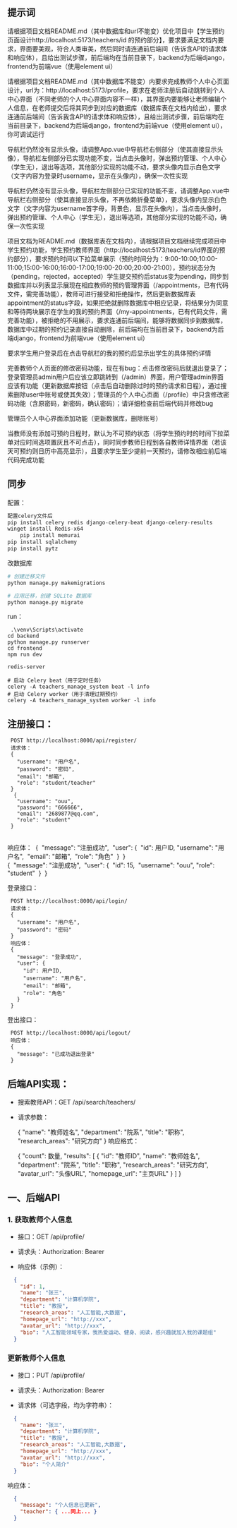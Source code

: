 ## 提示词

请根据项目文档README.md（其中数据库和url不能变）优化项目中【学生预约页面设计http://localhost:5173/teachers/id 的预约部分】，要求要满足文档内要求，界面要美观，符合人类审美，然后同时请连通前后端间（告诉含API的请求体和响应体），且给出测试步骤，前后端均在当前目录下，backend为后端django，frontend为前端vue（使用element ui）







请根据项目文档README.md（其中数据库不能变）内要求完成教师个人中心页面设计，url为：http://localhost:5173/profile，要求在老师注册后自动跳转到个人中心界面（不同老师的个人中心界面内容不一样），其界面内要能够让老师编辑个人信息，在老师提交后将其同步到对应的数据库（数据库表在文档内给出），要求连通前后端间（告诉我含API的请求体和响应体），且给出测试步骤，前后端均在当前目录下，backend为后端django，frontend为前端vue（使用element ui），你可调试运行





导航栏仍然没有显示头像，请调整App.vue中导航栏右侧部分（使其直接显示头像），导航栏左侧部分已实现功能不变，当点击头像时，弹出预约管理、个人中心（学生无），退出等选项，其他部分实现的功能不动，要求头像内显示白色文字（文字内容为登录时username，显示在头像内），确保一次性实现



导航栏仍然没有显示头像，导航栏左侧部分已实现的功能不变，请调整App.vue中导航栏右侧部分（使其直接显示头像，不再依赖折叠菜单），要求头像内显示白色文字（文字内容为username首字母，背景色，显示在头像内），当点击头像时，弹出预约管理、个人中心（学生无），退出等选项，其他部分实现的功能不动，确保一次性实现





  项目文档为README.md（数据库表在文档内），请根据项目文档继续完成项目中学生预约功能，学生预约教师界面（http://localhost:5173/teachers/id界面的预约部分），要求预约时间以下拉菜单展示（预约时间分为：9:00-10:00;10:00-11:00;15:00-16:00;16:00-17:00;19:00-20:00;20:00-21:00），预约状态分为（pending，rejected，accepted）学生提交预约后status变为pending，同步到数据库并以列表显示展现在相应教师的预约管理界面（/appointments，已有代码文件，需完善功能），教师可进行接受和拒绝操作，然后更新数据库表appointment的status字段，如果拒绝就删除数据库中相应记录，将结果分为同意和等待两块展示在学生的我的预约界面（/my-appointments，已有代码文件，需完善功能），被拒绝的不用展示，要求连通前后端间，能够将数据同步到数据库，数据库中过期的预约记录直接自动删除，前后端均在当前目录下，backend为后端django，frontend为前端vue（使用element ui）




要求学生用户登录后在点击导航栏的我的预约后显示出学生的具体预约详情





完善教师个人页面的修改密码功能，现在有bug：点击修改密码后就退出登录了；登录管理员admin用户后应该立即跳转到（/admin）界面，用户管理admin界面应该有功能（更新数据库按钮（点击后自动删除过时的预约请求和日程），通过搜索删除user中账号或使其失效）；管理员的个人中心页面（/profile）中只含修改密码功能（含原密码，新密码，确认密码）；请详细检查前后端代码并修改bug



管理员个人中心界面添加功能（更新数据库，删除账号）



当教师没有添加可预约日程时，默认为不可预约状态（将学生预约时的时间下拉菜单对应时间选项置灰且不可点击），同时同步教师日程到各自教师详情界面（若该天可预约则日历中高亮显示），且要求学生至少提前一天预约，请修改相应前后端代码完成功能









## 同步

配置：

```python
配置celery文件后
pip install celery redis django-celery-beat django-celery-results
winget install Redis-x64
	pip install memurai
pip install sqlalchemy
pip install pytz
```



改数据库

```python
# 创建迁移文件
python manage.py makemigrations

# 应用迁移，创建 SQLite 数据库
python manage.py migrate
```





run：

```shell
 .\venv\Scripts\activate
cd backend
python manage.py runserver       
cd frontend
npm run dev

redis-server

# 启动 Celery beat（用于定时任务）
celery -A teachers_manage_system beat -l info
# 启动 Celery worker（用于清理过期预约）
celery -A teachers_manage_system worker -l info
```







## 注册接口：

     POST http://localhost:8000/api/register/
     请求体：
     {
       "username": "用户名",
       "password": "密码",
       "email": "邮箱",
       "role": "student/teacher"
     }
      {
       "username": "ouu",
       "password": "666666",
       "email": "2689877@qq.com",
       "role": "student"
     }


​     
​     响应体：
​         {
​           "message": "注册成功",
​           "user": {
​             "id": 用户ID,
​             "username": "用户名",
​             "email": "邮箱",
​             "role": "角色"
​           }
​         }
​         
​     {
​        "message": "注册成功",
​        "user": {
​            "id": 15,
​            "username": "ouu",
​            "role": "student"
​        }
​    }




登录接口：

     POST http://localhost:8000/api/login/
     请求体：
     {
       "username": "用户名",
       "password": "密码"
     }
     响应体：
     {
       "message": "登录成功",
       "user": {
         "id": 用户ID,
         "username": "用户名",
         "email": "邮箱",
         "role": "角色"
       }
     }
登出接口：

     POST http://localhost:8000/api/logout/
     响应体：
     {
       "message": "已成功退出登录"
     }



## 后端API实现：

- 搜索教师API：GET /api/search/teachers/

- 请求参数：

     {
       "name": "教师姓名",
       "department": "院系",
       "title": "职称",
       "research_areas": "研究方向"
     }
响应格式：

     {
       "count": 数量,
       "results": [
         {
           "id": "教师ID",
           "name": "教师姓名",
           "department": "院系",
           "title": "职称",
           "research_areas": "研究方向",
           "avatar_url": "头像URL",
           "homepage_url": "主页URL"
         }
       ]
     }





## 一、后端API

### 1. 获取教师个人信息

- 接口：GET /api/profile/

- 请求头：Authorization: Bearer <token>

- 响应体（示例）：

```json
  {
    "id": 1,
    "name": "张三",
    "department": "计算机学院",
    "title": "教授",
    "research_areas": "人工智能,大数据",
    "homepage_url": "http://xxx",
    "avatar_url": "http://xxx",
    "bio": "人工智能领域专家，我热爱运动、健身、阅读，感兴趣就加入我的课题组"
  }

```

### 更新教师个人信息

- 接口：PUT /api/profile/

- 请求头：Authorization: Bearer <token>

- 请求体（可选字段，均为字符串）：

```json
  {
    "name": "张三",
    "department": "计算机学院",
    "title": "教授",
    "research_areas": "人工智能,大数据",
    "homepage_url": "http://xxx",
    "avatar_url": "http://xxx",
    "bio": "个人简介"
  }
```

响应体：

```json
  {
    "message": "个人信息已更新",
    "teacher": { ...同上... }
  }
```

